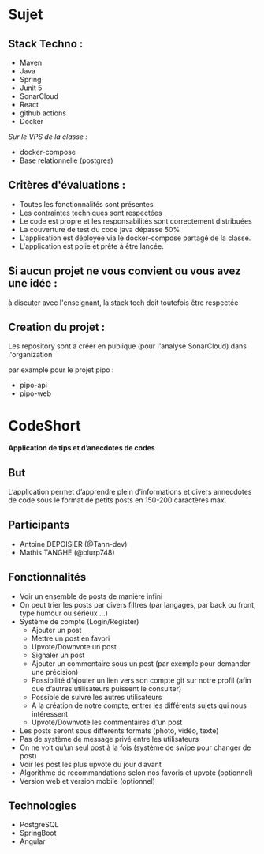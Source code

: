 # Sujet

## Stack Techno :

* Maven
* Java
* Spring
* Junit 5
* SonarCloud
* React
* github actions
* Docker

*Sur le VPS de la classe :*
* docker-compose
* Base relationnelle (postgres)


## Critères d'évaluations :

* Toutes les fonctionnalités sont présentes
* Les contraintes techniques sont respectées
* Le code est propre et les responsabilités sont correctement distribuées
* La couverture de test du code java dépasse 50%
* L'application est déployée via le docker-compose partagé de la classe.
* L'application est polie et prête à être lancée.


## Si aucun projet ne vous convient ou vous avez une idée :

à discuter avec l'enseignant, la stack tech doit toutefois être respectée

## Creation du projet : 

Les repository sont a créer en publique (pour l'analyse SonarCloud) dans l'organization

par example pour le projet pipo : 
* pipo-api
* pipo-web


# CodeShort
#### Application de tips et d’anecdotes de codes

## But

L’application permet d’apprendre plein d’informations et divers annecdotes de code sous le format de petits posts en 150-200 caractères max.

## Participants

* Antoine DEPOISIER (@Tann-dev)
* Mathis TANGHE (@blurp748)

## Fonctionnalités

* Voir un ensemble de posts de manière infini
* On peut trier les posts par divers filtres (par langages, par back ou front, type humour ou sérieux ...)
* Système de compte (Login/Register)
    * Ajouter un post
    * Mettre un post en favori
    * Upvote/Downvote un post
    * Signaler un post
    * Ajouter un commentaire sous un post (par exemple pour demander une précision)
    * Possibilité d’ajouter un lien vers son compte git sur notre profil (afin que d’autres utilisateurs puissent le consulter)
    * Possible de suivre les autres utilisateurs
    * A la création de notre compte, entrer les différents sujets qui nous intéressent
    * Upvote/Downvote les commentaires d'un post
* Les posts seront sous différents formats (photo, vidéo, texte)
* Pas de système de message privé entre les utilisateurs
* On ne voit qu’un seul post à la fois (système de swipe pour changer de post)
* Voir les post les plus upvote du jour d’avant
* Algorithme de recommandations selon nos favoris et upvote (optionnel)
* Version web et version mobile (optionnel)

## Technologies

* PostgreSQL
* SpringBoot
* Angular